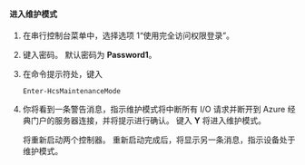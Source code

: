 <!--author=SharS last changed: 12/01/15-->

#### <a name="to-enter-maintenance-mode"></a>进入维护模式
1. 在串行控制台菜单中，选择选项 1“使用完全访问权限登录”。
2. 键入密码。 默认密码为 **Password1**。
3. 在命令提示符处，键入
   
     `Enter-HcsMaintenanceMode`
4. 你将看到一条警告消息，指示维护模式将中断所有 I/O 请求并断开到 Azure 经典门户的服务器连接，并将提示进行确认。 键入 **Y** 将进入维护模式。
   
    将重新启动两个控制器。 重新启动完成后，将显示另一条消息，指示设备处于维护模式。



<!--HONumber=Nov16_HO3-->


